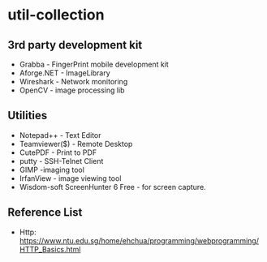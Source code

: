 # util-collection

## 3rd party  development kit
- Grabba - FingerPrint mobile development kit
- Aforge.NET - ImageLibrary
- Wireshark - Network monitoring
- OpenCV - image processing lib

## Utilities
- Notepad++  - Text Editor
- Teamviewer($) - Remote Desktop
- CutePDF - Print to PDF
- putty - SSH-Telnet Client
- GIMP -imaging tool
- IrfanView - image viewing tool
- Wisdom-soft ScreenHunter 6 Free - for screen capture.

## Reference List
- Http: https://www.ntu.edu.sg/home/ehchua/programming/webprogramming/HTTP_Basics.html

